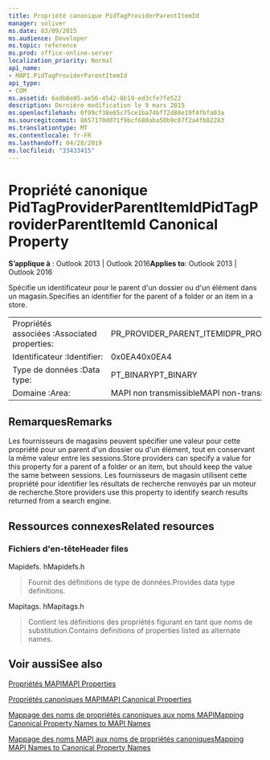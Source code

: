 ```yaml
---
title: Propriété canonique PidTagProviderParentItemId
manager: soliver
ms.date: 03/09/2015
ms.audience: Developer
ms.topic: reference
ms.prod: office-online-server
localization_priority: Normal
api_name:
- MAPI.PidTagProviderParentItemId
api_type:
- COM
ms.assetid: 6adb8e85-ae56-4542-8b19-ed3cfe7fe522
description: Dernière modification le 9 mars 2015
ms.openlocfilehash: 0f99cf38e65c75ce1ba74bf72d88e19f4fbfa03a
ms.sourcegitcommit: 8657170d071f9bcf680aba50b9c07f2a4fb82283
ms.translationtype: MT
ms.contentlocale: fr-FR
ms.lasthandoff: 04/28/2019
ms.locfileid: "33433415"
---
```

# <a name="pidtagproviderparentitemid-canonical-property"></a><span data-ttu-id="74b55-103">Propriété canonique PidTagProviderParentItemId</span><span class="sxs-lookup"><span data-stu-id="74b55-103">PidTagProviderParentItemId Canonical Property</span></span>

  
  
<span data-ttu-id="74b55-104">**S’applique à** : Outlook 2013 | Outlook 2016</span><span class="sxs-lookup"><span data-stu-id="74b55-104">**Applies to**: Outlook 2013 | Outlook 2016</span></span> 
  
<span data-ttu-id="74b55-105">Spécifie un identificateur pour le parent d'un dossier ou d'un élément dans un magasin.</span><span class="sxs-lookup"><span data-stu-id="74b55-105">Specifies an identifier for the parent of a folder or an item in a store.</span></span>
  
|||
|:-----|:-----|
|<span data-ttu-id="74b55-106">Propriétés associées :</span><span class="sxs-lookup"><span data-stu-id="74b55-106">Associated properties:</span></span>  <br/> |<span data-ttu-id="74b55-107">PR_PROVIDER_PARENT_ITEMID</span><span class="sxs-lookup"><span data-stu-id="74b55-107">PR_PROVIDER_PARENT_ITEMID</span></span>  <br/> |
|<span data-ttu-id="74b55-108">Identificateur :</span><span class="sxs-lookup"><span data-stu-id="74b55-108">Identifier:</span></span>  <br/> |<span data-ttu-id="74b55-109">0x0EA4</span><span class="sxs-lookup"><span data-stu-id="74b55-109">0x0EA4</span></span>  <br/> |
|<span data-ttu-id="74b55-110">Type de données :</span><span class="sxs-lookup"><span data-stu-id="74b55-110">Data type:</span></span>  <br/> |<span data-ttu-id="74b55-111">PT_BINARY</span><span class="sxs-lookup"><span data-stu-id="74b55-111">PT_BINARY</span></span>  <br/> |
|<span data-ttu-id="74b55-112">Domaine :</span><span class="sxs-lookup"><span data-stu-id="74b55-112">Area:</span></span>  <br/> |<span data-ttu-id="74b55-113">MAPI non transmissible</span><span class="sxs-lookup"><span data-stu-id="74b55-113">MAPI non-transmittable</span></span>  <br/> |
   
## <a name="remarks"></a><span data-ttu-id="74b55-114">Remarques</span><span class="sxs-lookup"><span data-stu-id="74b55-114">Remarks</span></span>

<span data-ttu-id="74b55-115">Les fournisseurs de magasins peuvent spécifier une valeur pour cette propriété pour un parent d'un dossier ou d'un élément, tout en conservant la même valeur entre les sessions.</span><span class="sxs-lookup"><span data-stu-id="74b55-115">Store providers can specify a value for this property for a parent of a folder or an item, but should keep the value the same between sessions.</span></span> <span data-ttu-id="74b55-116">Les fournisseurs de magasin utilisent cette propriété pour identifier les résultats de recherche renvoyés par un moteur de recherche.</span><span class="sxs-lookup"><span data-stu-id="74b55-116">Store providers use this property to identify search results returned from a search engine.</span></span>
  
## <a name="related-resources"></a><span data-ttu-id="74b55-117">Ressources connexes</span><span class="sxs-lookup"><span data-stu-id="74b55-117">Related resources</span></span>

### <a name="header-files"></a><span data-ttu-id="74b55-118">Fichiers d'en-tête</span><span class="sxs-lookup"><span data-stu-id="74b55-118">Header files</span></span>

<span data-ttu-id="74b55-119">Mapidefs. h</span><span class="sxs-lookup"><span data-stu-id="74b55-119">Mapidefs.h</span></span>
  
> <span data-ttu-id="74b55-120">Fournit des définitions de type de données.</span><span class="sxs-lookup"><span data-stu-id="74b55-120">Provides data type definitions.</span></span>
    
<span data-ttu-id="74b55-121">Mapitags. h</span><span class="sxs-lookup"><span data-stu-id="74b55-121">Mapitags.h</span></span>
  
> <span data-ttu-id="74b55-122">Contient les définitions des propriétés figurant en tant que noms de substitution.</span><span class="sxs-lookup"><span data-stu-id="74b55-122">Contains definitions of properties listed as alternate names.</span></span>
    
## <a name="see-also"></a><span data-ttu-id="74b55-123">Voir aussi</span><span class="sxs-lookup"><span data-stu-id="74b55-123">See also</span></span>



[<span data-ttu-id="74b55-124">Propriétés MAPI</span><span class="sxs-lookup"><span data-stu-id="74b55-124">MAPI Properties</span></span>](mapi-properties.md)
  
[<span data-ttu-id="74b55-125">Propriétés canoniques MAPI</span><span class="sxs-lookup"><span data-stu-id="74b55-125">MAPI Canonical Properties</span></span>](mapi-canonical-properties.md)
  
[<span data-ttu-id="74b55-126">Mappage des noms de propriétés canoniques aux noms MAPI</span><span class="sxs-lookup"><span data-stu-id="74b55-126">Mapping Canonical Property Names to MAPI Names</span></span>](mapping-canonical-property-names-to-mapi-names.md)
  
[<span data-ttu-id="74b55-127">Mappage des noms MAPI aux noms de propriétés canoniques</span><span class="sxs-lookup"><span data-stu-id="74b55-127">Mapping MAPI Names to Canonical Property Names</span></span>](mapping-mapi-names-to-canonical-property-names.md)

